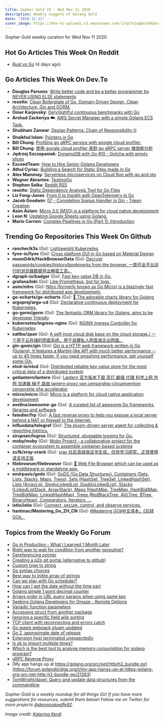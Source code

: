 ```yaml
---
title: Gopher Gold 19 - Wed Nov 11 2020
description: Weekly nuggets of Golang Gold
date: "2020-11-11"
cover_image: https://dev-to-uploads.s3.amazonaws.com/i/qs7o2ag8vzo0uborgc7v.png
---
```


Gopher Gold weekly curation for Wed Nov 11 2020.



## Hot Go Articles This Week On Reddit

- [Rust vs Go](https://www.reddit.com/r/golang/comments/jp4kvp/rust_vs_go/) (4 days ago)



## Go Articles This Week On Dev.To

- **Douglas Parsons**: [Write better code and be a better programmer by NEVER USING ELSE statements](https://dev.to/dglsparsons/write-better-code-and-be-a-better-programmer-by-never-using-else-statements-4dbl)
- **resotto**: [Clean Boilerplate of Go, Domain-Driven Design, Clean Architecture, Gin and GORM.](https://dev.to/resotto/clean-boilerplate-of-go-domain-driven-design-clean-architecture-gin-and-gorm-2825)
- **Omer Karjevsky**: [De(v)lightful continuous benchmarks with Go](https://dev.to/jfrog/de-v-lightful-continuous-benchmarks-with-go-43oo)
- **Arshad Zackeriya ☁️**: [AWS Secret Manager with a simple Golang ECS Task.](https://dev.to/aws-builders/aws-secret-manager-with-a-simple-golang-ecs-task-2d98)
- **Shubham Zanwar**: [Design Patterns: Chain of Responsibility ⛓](https://dev.to/shubhamzanwar/design-patterns-chain-of-responsibility-2c75)
- **Shaikhul Islam**: [Pointers in Go](https://dev.to/shaikhul/pointers-in-go-54o9)
- **Bill Chung**: [Profiling go gRPC service with google cloud profiler.](https://dev.to/billchung/profiling-go-grpc-service-with-google-cloud-profiler-13e4)
- **Bill Chung**: [使用 google cloud profiler 來對 go gRPC server 做效能分析](https://dev.to/billchung/google-cloud-profiler-go-grpc-server-4d2f)
- **Jędrzej Szczepaniak**: [DynamoDB with Go #10 - Gotcha with empty slices](https://dev.to/jbszczepaniak/dynamodb-with-go-10-gotcha-with-empty-slices-3fo7)
- **ExceedTeam**: [How to Hire Senior Golang Developers](https://dev.to/exceedgroup/how-to-hire-senior-golang-developers-2jbo)
- **Athul Cyriac**: [Building a Search for Static Sites made in Go](https://dev.to/athulcajay/building-a-search-for-static-sites-made-in-go-2139)
- **Alex Mammay**: [Serverless microservices on Cloud Run with go and oto](https://dev.to/amammay/serverless-microservices-on-cloud-run-with-go-and-oto-1nin)
- **Wagner Abrantes**: [TestingGo](https://dev.to/vapordev/testinggo-m19)
- **Stephen Solka**: [Reddit RSS](https://dev.to/trashhalo/reddit-rss-44a0)
- **resotto**: [Static Dependency Analysis Tool for Go Files](https://dev.to/resotto/static-dependency-analysis-tool-for-go-files-1cd3)
- **Liz Fong-Jones**: [From 0 to Insight with OpenTelemetry in Go](https://dev.to/honeycombio/from-0-to-insight-with-opentelemetry-in-go-27hc)
- **Jacob Goodwin**: [07 - Completing Signup Handler in Gin - Token Creation](https://dev.to/jacobsngoodwin/07-completing-signup-handler-in-gin-token-creation-1ikc)
- **Asim Aslam**: [Micro 3.0 (M3O) is a platform for cloud native development](https://dev.to/micro/micro-3-0-m3o-is-a-platform-for-cloud-native-development-49on)
- **Leon N**: [Updating Google Sheets using Golang.](https://dev.to/afrocoder/playing-with-google-sheets-api-using-golang-14en)
- **Mario Carrion**: [Complex Pipelines in Go (Part 1): Introduction](https://dev.to/MarioCarrion/complex-pipelines-in-go-part-1-introduction-32bo)



## Trending Go Repositories This Week On Github

- **rancher/k3s** (Go): [Lightweight Kubernetes](https://github.com/rancher/k3s)
- **fyne-io/fyne** (Go): [Cross platform GUI in Go based on Material Design](https://github.com/fyne-io/fyne)
- **moonD4rk/HackBrowserData** (Go): [Decrypt passwords/cookies/history/bookmarks from the browser. 一款可全平台运行的浏览器数据导出解密工具。](https://github.com/moonD4rk/HackBrowserData)
- **dgraph-io/badger** (Go): [Fast key-value DB in Go.](https://github.com/dgraph-io/badger)
- **grafana/loki** (Go): [Like Prometheus, but for logs.](https://github.com/grafana/loki)
- **asim/nitro** (Go): [Nitro (formerly known as Go Micro) is a blazingly fast framework for distributed app development.](https://github.com/asim/nitro)
- **go-echarts/go-echarts** (Go): [🎨 The adorable charts library for Golang](https://github.com/go-echarts/go-echarts)
- **argoproj/argo-cd** (Go): [Declarative continuous deployment for Kubernetes.](https://github.com/argoproj/argo-cd)
- **go-gorm/gorm** (Go): [The fantastic ORM library for Golang, aims to be developer friendly](https://github.com/go-gorm/gorm)
- **kubernetes/ingress-nginx** (Go): [NGINX Ingress Controller for Kubernetes](https://github.com/kubernetes/ingress-nginx)
- **saltbo/zpan** (Go): [A self-host cloud disk base on the cloud storage./ 一个基于云存储的网盘系统，用于自建私人网盘或企业网盘。](https://github.com/saltbo/zpan)
- **gin-gonic/gin** (Go): [Gin is a HTTP web framework written in Go (Golang). It features a Martini-like API with much better performance -- up to 40 times faster. If you need smashing performance, get yourself some Gin.](https://github.com/gin-gonic/gin)
- **etcd-io/etcd** (Go): [Distributed reliable key-value store for the most critical data of a distributed system](https://github.com/etcd-io/etcd)
- **getlantern/lantern** (Go): [Lantern 官方版本下载 蓝灯 翻墙 代理 科学上网 外网 加速器 梯子 路由 lantern proxy vpn censorship-circumvention censorship gfw accelerator](https://github.com/getlantern/lantern)
- **micro/micro** (Go): [Micro is a platform for cloud native application development](https://github.com/micro/micro)
- **avelino/awesome-go** (Go): [A curated list of awesome Go frameworks, libraries and software](https://github.com/avelino/awesome-go)
- **fatedier/frp** (Go): [A fast reverse proxy to help you expose a local server behind a NAT or firewall to the internet.](https://github.com/fatedier/frp)
- **influxdata/telegraf** (Go): [The plugin-driven server agent for collecting & reporting metrics.](https://github.com/influxdata/telegraf)
- **sirupsen/logrus** (Go): [Structured, pluggable logging for Go.](https://github.com/sirupsen/logrus)
- **moby/moby** (Go): [Moby Project - a collaborative project for the container ecosystem to assemble container-based systems](https://github.com/moby/moby)
- **zu1k/xray-crack** (Go): [xray 社区高级版证书生成，仅供学习研究，正常使用请支持正版](https://github.com/zu1k/xray-crack)
- **filebrowser/filebrowser** (Go): [📂 Web File Browser which can be used as a middleware or standalone app.](https://github.com/filebrowser/filebrowser)
- **emirpasic/gods** (Go): [GoDS (Go Data Structures). Containers (Sets, Lists, Stacks, Maps, Trees), Sets (HashSet, TreeSet, LinkedHashSet), Lists (ArrayList, SinglyLinkedList, DoublyLinkedList), Stacks (LinkedListStack, ArrayStack), Maps (HashMap, TreeMap, HashBidiMap, TreeBidiMap, LinkedHashMap), Trees (RedBlackTree, AVLTree, BTree, BinaryHeap), Comparators, Iterators, …](https://github.com/emirpasic/gods)
- **istio/istio** (Go): [Connect, secure, control, and observe services.](https://github.com/istio/istio)
- **hantmac/Mastering_Go_ZH_CN** (Go): [《Mastering GO》中文译本，《玩转 GO》。](https://github.com/hantmac/Mastering_Go_ZH_CN)



## Topics from the Weekly Go Forum

- [Go in Production - What I Learned 1 Month Later](https://forum.golangbridge.org/t/go-in-production-what-i-learned-1-month-later/21243)
- [Right way to wait for condition from another goroutine?](https://forum.golangbridge.org/t/right-way-to-wait-for-condition-from-another-goroutine/21234)
- [Dereferencing pointer](https://forum.golangbridge.org/t/dereferencing-pointer/21201)
- [Creating a p2p git portal (alternative to github)](https://forum.golangbridge.org/t/creating-a-p2p-git-portal-alternative-to-github/21256)
- [Custom type to string](https://forum.golangbridge.org/t/custom-type-to-string/21247)
- [Go syntax choices](https://forum.golangbridge.org/t/go-syntax-choices/21200)
- [Best way to initite array of strings](https://forum.golangbridge.org/t/best-way-to-initite-array-of-strings/21202)
- [Can we play with Go scheduler?](https://forum.golangbridge.org/t/can-we-play-with-go-scheduler/21228)
- [How can I get the date without the time part](https://forum.golangbridge.org/t/how-can-i-get-the-date-without-the-time-part/21197)
- [Golang simple 1 point decimal counter](https://forum.golangbridge.org/t/golang-simple-1-point-decimal-counter/21219)
- [Arrays order in URL query params when using same key](https://forum.golangbridge.org/t/arrays-order-in-url-query-params-when-using-same-key/21225)
- [Seeking Golang Developers for Omaze - Remote Options](https://forum.golangbridge.org/t/seeking-golang-developers-for-omaze-remote-options/21221)
- [Variadic function parameters](https://forum.golangbridge.org/t/variadic-function-parameters/21240)
- [Accessing struct from another package](https://forum.golangbridge.org/t/accessing-struct-from-another-package/21260)
- [Ignoring a specific field wile sorting](https://forum.golangbridge.org/t/ignoring-a-specific-field-wile-sorting/21213)
- [TCP client with reconnecting and errors catch](https://forum.golangbridge.org/t/tcp-client-with-reconnecting-and-errors-catch/21206)
- [Go wasm webpack plugin updated](https://forum.golangbridge.org/t/go-wasm-webpack-plugin-updated/21204)
- [Go 2, approximate date of release](https://forum.golangbridge.org/t/go-2-approximate-date-of-release/21255)
- [Extension host terminated unexpectedly](https://forum.golangbridge.org/t/extension-host-terminated-unexpectedly/21216)
- [Is ok to import multiple times?](https://forum.golangbridge.org/t/is-ok-to-import-multiple-times/21272)
- [Which is the best tool to analyse memory consumption for golang program?](https://forum.golangbridge.org/t/which-is-the-best-tool-to-analyse-memory-consumption-for-golang-program/21264)
- [gRPC Reverse Proxy](https://forum.golangbridge.org/t/grpc-reverse-proxy/21266)
- [My app hangs up at https://golang.org/src/net/http/h2_bundle.go](https://forum.golangbridge.org/t/my-app-hangs-up-at-https-golang-org-src-net-http-h2-bundle-go/21263)
- [TomWright/dasel: Query and update data structures from the commandline](https://forum.golangbridge.org/t/tomwright-dasel-query-and-update-data-structures-from-the-commandline/21269)

_Gopher Gold is a weekly roundup for all things Go! If you have more suggestions for resources, submit them below! Follow me on Twitter for more projects [@dennisokeeffe92](https://twitter.com/dennisokeeffe92)._

_Image credit: [Katerina Kerdi](https://unsplash.com/@katekerdi)_
